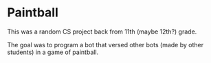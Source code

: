 # Paintball
This was a random CS project back from 11th (maybe 12th?) grade.

The goal was to program a bot that versed other bots (made by other students) in a game of paintball.
